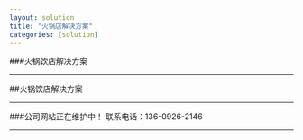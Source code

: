 ```yaml
---
layout: solution
title: "火锅店解决方案"
categories: [solution]
---
```

###火锅饮店解决方案
<hr/>
##火锅饮店解决方案
<hr/>
###公司网站正在维护中！ 联系电话：136-0926-2146
<hr/>

	
